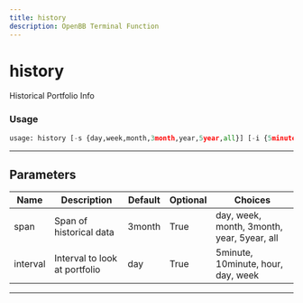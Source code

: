 ```yaml
---
title: history
description: OpenBB Terminal Function
---
```


# history

Historical Portfolio Info

### Usage

```python
usage: history [-s {day,week,month,3month,year,5year,all}] [-i {5minute,10minute,hour,day,week}]
```

---

## Parameters

| Name | Description | Default | Optional | Choices |
| ---- | ----------- | ------- | -------- | ------- |
| span | Span of historical data | 3month | True | day, week, month, 3month, year, 5year, all |
| interval | Interval to look at portfolio | day | True | 5minute, 10minute, hour, day, week |
---

